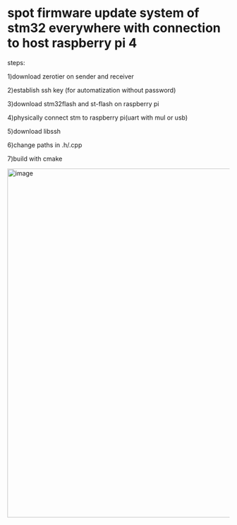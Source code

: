 # spot firmware update system of stm32 everywhere with connection to host raspberry pi 4

steps:

1)download zerotier on sender and receiver  

2)establish ssh key (for automatization without password)  

3)download stm32flash and st-flash on raspberry pi  

4)physically connect stm to raspberry pi(uart with mul or usb)

5)download libssh

6)change paths in .h/.cpp

7)build with cmake



<img width="1075" height="789" alt="image" src="https://github.com/user-attachments/assets/14c28a42-8cbb-4ca2-b9b6-be0d63a14d23" />
